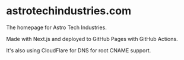 # astrotechindustries.com

The homepage for Astro Tech Industries.

Made with Next.js and deployed to GitHub Pages with GitHub Actions.

It's also using CloudFlare for DNS for root CNAME support.

